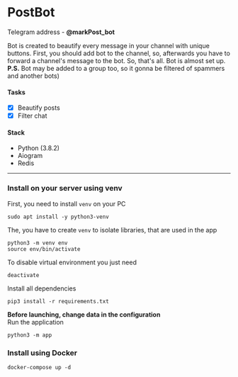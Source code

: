  # PostBot
 Telegram address - **@markPost_bot**

 Bot is created to beautify every message in your channel with unique buttons.
 First, you should add bot to the channel, so, afterwards you have to forward a channel's message to the bot.
 So, that's all. Bot is almost set up.\
 **P.S.** Bot may be added to a group too, so it gonna be filtered of spammers and another bots)

 #### Tasks
 - [X] Beautify posts
 - [X] Filter chat

 #### Stack
 - Python (3.8.2)
 - Aiogram
 - Redis
 
___
### Install on your server using venv
First, you need to install `venv` on your PC
```
sudo apt install -y python3-venv
```
The, you have to create `venv` to isolate libraries, that are used in the app
```shell
python3 -m venv env
source env/bin/activate
```
To disable virtual environment you just need
```
deactivate
```
Install all dependencies
```
pip3 install -r requirements.txt
```
**Before launching, change data in the configuration**\
Run the application
```
python3 -m app
```
### Install using Docker
```
docker-compose up -d
```